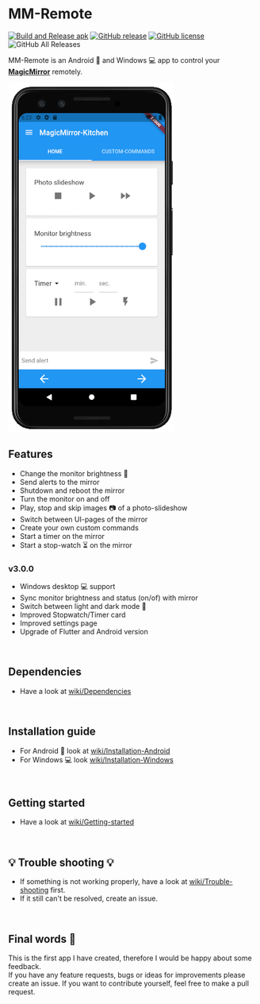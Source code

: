 # MM-Remote 
[![Build and Release apk](https://github.com/Klettner/MM-Remote/workflows/Build%20and%20Release%20apk/badge.svg)](https://GitHub.com/Klettner/MM-Remote/releases/)
[![GitHub release](https://img.shields.io/github/release/Klettner/MM-Remote)](https://GitHub.com/Klettner/MM-Remote/releases/)
[![GitHub license](https://img.shields.io/github/license/Klettner/MM-Remote)](https://github.com/Klettner/MM-Remote/blob/master/LICENSE.md)
![GitHub All Releases](https://img.shields.io/github/downloads/Klettner/MM-Remote/total)
  
MM-Remote is an Android 📱 and Windows 💻 app to control your [**MagicMirror**](https://magicmirror.builders/) remotely.  
  
![](assets/currentDeviceHomeTab.png)
  
## Features ##
  * Change the monitor brightness :high_brightness:    
  * Send alerts to the mirror  
  * Shutdown and reboot the mirror  
  * Turn the monitor on and off  
  * Play, stop and skip images :camera: of a photo-slideshow
  * Switch between UI-pages of the mirror
  * Create your own custom commands  
  * Start a timer on the mirror
  * Start a stop-watch :hourglass_flowing_sand: on the mirror

### v3.0.0 ###
  * Windows desktop :computer: support
  * Sync monitor brightness and status (on/of) with mirror
  * Switch between light and dark mode :first_quarter_moon_with_face:
  * Improved Stopwatch/Timer card
  * Improved settings page
  * Upgrade of Flutter and Android version
  
&nbsp;
## Dependencies ##
* Have a look at [wiki/Dependencies](https://github.com/Klettner/MM-Remote/wiki/Dependencies)
  
&nbsp;
## Installation guide ##
* For Android 📱 look at [wiki/Installation-Android](https://github.com/Klettner/MM-Remote/wiki/Installation-Android)
* For Windows 💻 look [wiki/Installation-Windows](https://github.com/Klettner/MM-Remote/wiki/Installation-Windows)

&nbsp;
## Getting started ##
* Have a look at [wiki/Getting-started](https://github.com/Klettner/MM-Remote/wiki/Getting-started)
   
&nbsp;
## :bulb: Trouble shooting :bulb: ##  
 * If something is not working properly, have a look at [wiki/Trouble-shooting](https://github.com/Klettner/MM-Remote/wiki/Trouble-shooting) first. 
 * If it still can't be resolved, create an issue.

&nbsp;
## Final words :tada: ##
This is the first app I have created, therefore I would be happy about some feedback.  
If you have any feature requests, bugs or ideas for improvements please create an issue. 
If you want to contribute yourself, feel free to make a pull request.
